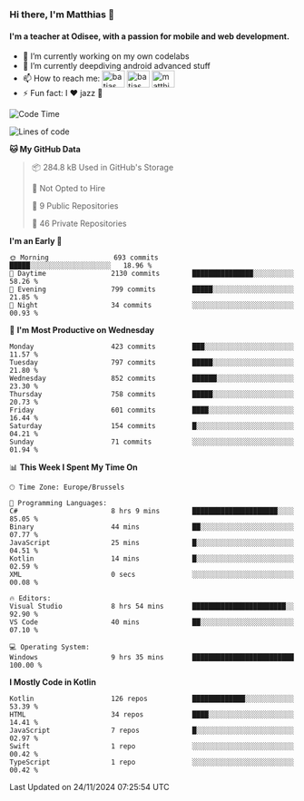 ### Hi there, I'm Matthias 👋

#### I'm a teacher at Odisee, with a passion for mobile and web development.

- 🔭 I’m currently working on my own codelabs
- 🌱 I’m currently deepdiving android advanced stuff
- 📫 How to reach me: <a href="https://dev.to/batjas" target="_blank"><img align="center" src="https://raw.githubusercontent.com/rahuldkjain/github-profile-readme-generator/master/src/images/icons/Social/devto.svg" alt="batjas" height="30" width="40" /></a>
<a href="https://twitter.com/batjas" target="_blank"><img align="center" src="https://raw.githubusercontent.com/rahuldkjain/github-profile-readme-generator/master/src/images/icons/Social/twitter.svg" alt="batjas" height="30" width="40" /></a>
<a href="https://linkedin.com/in/matthiasdruwé" target="_blank"><img align="center" src="https://raw.githubusercontent.com/rahuldkjain/github-profile-readme-generator/master/src/images/icons/Social/linked-in-alt.svg" alt="matthiasdruwé" height="30" width="40" /></a>
- ⚡ Fun fact: I ❤ jazz 🎷


<!--START_SECTION:waka-->
![Code Time](http://img.shields.io/badge/Code%20Time-1%2C324%20hrs%202%20mins-blue)

![Lines of code](https://img.shields.io/badge/From%20Hello%20World%20I%27ve%20Written-4.9%20million%20lines%20of%20code-blue)

**🐱 My GitHub Data** 

> 📦 284.8 kB Used in GitHub's Storage 
 > 
> 🚫 Not Opted to Hire
 > 
> 📜 9 Public Repositories 
 > 
> 🔑 46 Private Repositories 
 > 
**I'm an Early 🐤** 

```text
🌞 Morning                693 commits         █████░░░░░░░░░░░░░░░░░░░░   18.96 % 
🌆 Daytime                2130 commits        ███████████████░░░░░░░░░░   58.26 % 
🌃 Evening                799 commits         █████░░░░░░░░░░░░░░░░░░░░   21.85 % 
🌙 Night                  34 commits          ░░░░░░░░░░░░░░░░░░░░░░░░░   00.93 % 
```
📅 **I'm Most Productive on Wednesday** 

```text
Monday                   423 commits         ███░░░░░░░░░░░░░░░░░░░░░░   11.57 % 
Tuesday                  797 commits         █████░░░░░░░░░░░░░░░░░░░░   21.80 % 
Wednesday                852 commits         ██████░░░░░░░░░░░░░░░░░░░   23.30 % 
Thursday                 758 commits         █████░░░░░░░░░░░░░░░░░░░░   20.73 % 
Friday                   601 commits         ████░░░░░░░░░░░░░░░░░░░░░   16.44 % 
Saturday                 154 commits         █░░░░░░░░░░░░░░░░░░░░░░░░   04.21 % 
Sunday                   71 commits          ░░░░░░░░░░░░░░░░░░░░░░░░░   01.94 % 
```


📊 **This Week I Spent My Time On** 

```text
🕑︎ Time Zone: Europe/Brussels

💬 Programming Languages: 
C#                       8 hrs 9 mins        █████████████████████░░░░   85.05 % 
Binary                   44 mins             ██░░░░░░░░░░░░░░░░░░░░░░░   07.77 % 
JavaScript               25 mins             █░░░░░░░░░░░░░░░░░░░░░░░░   04.51 % 
Kotlin                   14 mins             █░░░░░░░░░░░░░░░░░░░░░░░░   02.59 % 
XML                      0 secs              ░░░░░░░░░░░░░░░░░░░░░░░░░   00.08 % 

🔥 Editors: 
Visual Studio            8 hrs 54 mins       ███████████████████████░░   92.90 % 
VS Code                  40 mins             ██░░░░░░░░░░░░░░░░░░░░░░░   07.10 % 

💻 Operating System: 
Windows                  9 hrs 35 mins       █████████████████████████   100.00 % 
```

**I Mostly Code in Kotlin** 

```text
Kotlin                   126 repos           █████████████░░░░░░░░░░░░   53.39 % 
HTML                     34 repos            ████░░░░░░░░░░░░░░░░░░░░░   14.41 % 
JavaScript               7 repos             █░░░░░░░░░░░░░░░░░░░░░░░░   02.97 % 
Swift                    1 repo              ░░░░░░░░░░░░░░░░░░░░░░░░░   00.42 % 
TypeScript               1 repo              ░░░░░░░░░░░░░░░░░░░░░░░░░   00.42 % 
```




 Last Updated on 24/11/2024 07:25:54 UTC
<!--END_SECTION:waka-->
